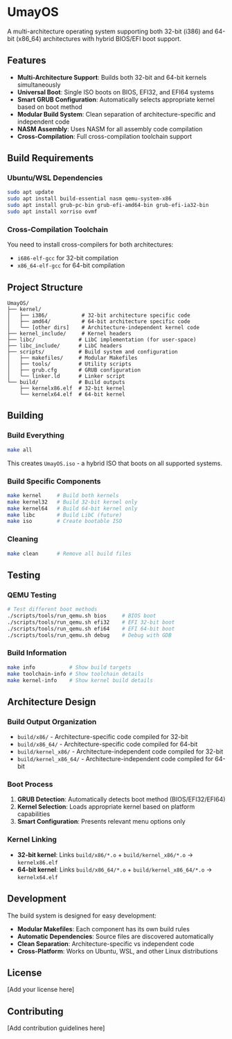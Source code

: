 # UmayOS

A multi-architecture operating system supporting both 32-bit (i386) and 64-bit (x86_64) architectures with hybrid BIOS/EFI boot support.

## Features

- **Multi-Architecture Support**: Builds both 32-bit and 64-bit kernels simultaneously
- **Universal Boot**: Single ISO boots on BIOS, EFI32, and EFI64 systems
- **Smart GRUB Configuration**: Automatically selects appropriate kernel based on boot method
- **Modular Build System**: Clean separation of architecture-specific and independent code
- **NASM Assembly**: Uses NASM for all assembly code compilation
- **Cross-Compilation**: Full cross-compilation toolchain support

## Build Requirements

### Ubuntu/WSL Dependencies

```bash
sudo apt update
sudo apt install build-essential nasm qemu-system-x86
sudo apt install grub-pc-bin grub-efi-amd64-bin grub-efi-ia32-bin
sudo apt install xorriso ovmf
```

### Cross-Compilation Toolchain

You need to install cross-compilers for both architectures:

- `i686-elf-gcc` for 32-bit compilation
- `x86_64-elf-gcc` for 64-bit compilation

## Project Structure

```
UmayOS/
├── kernel/
│   ├── i386/           # 32-bit architecture specific code
│   ├── amd64/          # 64-bit architecture specific code
│   └── [other dirs]    # Architecture-independent kernel code
├── kernel_include/     # Kernel headers
├── libc/              # LibC implementation (for user-space)
├── libc_include/      # LibC headers
├── scripts/           # Build system and configuration
│   ├── makefiles/     # Modular Makefiles
│   ├── tools/         # Utility scripts
│   ├── grub.cfg       # GRUB configuration
│   └── linker.ld      # Linker script
└── build/             # Build outputs
    ├── kernelx86.elf  # 32-bit kernel
    └── kernelx64.elf  # 64-bit kernel
```

## Building

### Build Everything

```bash
make all
```

This creates `UmayOS.iso` - a hybrid ISO that boots on all supported systems.

### Build Specific Components

```bash
make kernel     # Build both kernels
make kernel32   # Build 32-bit kernel only  
make kernel64   # Build 64-bit kernel only
make libc       # Build LibC (future)
make iso        # Create bootable ISO
```

### Cleaning

```bash
make clean      # Remove all build files
```

## Testing

### QEMU Testing

```bash
# Test different boot methods
./scripts/tools/run_qemu.sh bios     # BIOS boot
./scripts/tools/run_qemu.sh efi32    # EFI 32-bit boot
./scripts/tools/run_qemu.sh efi64    # EFI 64-bit boot
./scripts/tools/run_qemu.sh debug    # Debug with GDB
```

### Build Information

```bash
make info           # Show build targets
make toolchain-info # Show toolchain details
make kernel-info    # Show kernel build details
```

## Architecture Design

### Build Output Organization

- `build/x86/` - Architecture-specific code compiled for 32-bit
- `build/x86_64/` - Architecture-specific code compiled for 64-bit  
- `build/kernel_x86/` - Architecture-independent code compiled for 32-bit
- `build/kernel_x86_64/` - Architecture-independent code compiled for 64-bit

### Boot Process

1. **GRUB Detection**: Automatically detects boot method (BIOS/EFI32/EFI64)
2. **Kernel Selection**: Loads appropriate kernel based on platform capabilities
3. **Smart Configuration**: Presents relevant menu options only

### Kernel Linking

- **32-bit kernel**: Links `build/x86/*.o` + `build/kernel_x86/*.o` → `kernelx86.elf`
- **64-bit kernel**: Links `build/x86_64/*.o` + `build/kernel_x86_64/*.o` → `kernelx64.elf`

## Development

The build system is designed for easy development:

- **Modular Makefiles**: Each component has its own build rules
- **Automatic Dependencies**: Source files are discovered automatically
- **Clean Separation**: Architecture-specific vs independent code
- **Cross-Platform**: Works on Ubuntu, WSL, and other Linux distributions

## License

[Add your license here]

## Contributing

[Add contribution guidelines here]